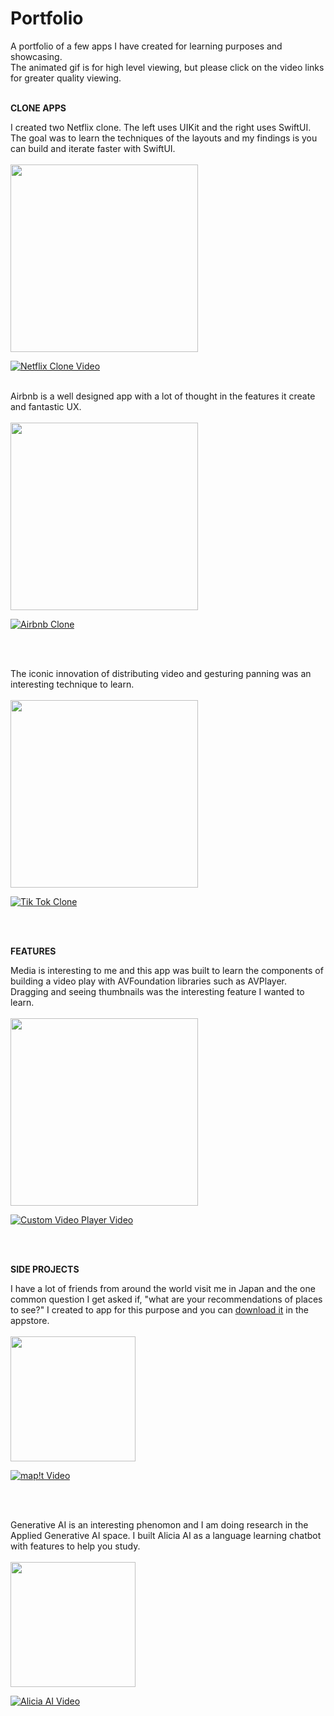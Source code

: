 # Portfolio
A portfolio of a few apps I have created for learning purposes and showcasing.<br>
The animated gif is for high level viewing, but please click on the video links for greater quality viewing.<br><br>

**CLONE APPS**

I created two Netflix clone.  The left uses UIKit and the right uses SwiftUI.
The goal was to learn the techniques of the layouts and my findings is you can build and iterate faster with SwiftUI.<br><br>
<img src="https://github.com/malach1/portfolio/assets/5972850/f299cc56-ea9e-40e7-952d-9fa27251d480" width=300><br>

[![Netflix Clone Video](https://github.com/malach1/portfolio/assets/5972850/fdd97207-ddd1-4ff9-9432-09e8c4a3f329)]([https://github.com/malach1/portfolio/assets/5972850/fdd97207-ddd1-4ff9-9432-09e8c4a3f329)
<br><br>

Airbnb is a well designed app with a lot of thought in the features it create and fantastic UX.<br><br>
<img src="https://github.com/malach1/portfolio/assets/5972850/7d8d6c06-11aa-4744-a916-a1f28bbbbeaa" width=300><br>



[![Airbnb Clone](https://github.com/malach1/portfolio/assets/5972850/418e5c3e-cbf7-4966-979e-797680b328c4)]([https://github.com/malach1/portfolio/assets/5972850/418e5c3e-cbf7-4966-979e-797680b328c4)

<br><br>

The iconic innovation of distributing video and gesturing panning was an interesting technique to learn.<br><br>
<img src="https://github.com/malach1/portfolio/assets/5972850/d48cdcd6-d707-4804-9346-40bf0a29570e" width=300><br>


[![Tik Tok Clone](https://github.com/malach1/portfolio/assets/5972850/8e4c93b9-50c3-48bf-a041-51e2d2c5b9ba)]([https://github.com/malach1/portfolio/assets/5972850/8e4c93b9-50c3-48bf-a041-51e2d2c5b9ba)

<br><br>

**FEATURES**

Media is interesting to me and this app was built to learn the components of building a video play with AVFoundation libraries such as AVPlayer.
Dragging and seeing thumbnails was the interesting feature I wanted to learn.<br><br>
<img src="https://github.com/malach1/portfolio/assets/5972850/e8b89cfb-f5ff-4974-bb2a-cecc5feddaf8" width=300><br>

[![Custom Video Player Video](https://github.com/malach1/portfolio/assets/5972850/2c5d8c35-1934-4b0d-ae4a-50bbbd769835)]([https://github.com/malach1/portfolio/assets/5972850/2c5d8c35-1934-4b0d-ae4a-50bbbd769835)

<br><br>

**SIDE PROJECTS**

I have a lot of friends from around the world visit me in Japan and the one common question I get asked if, "what are your recommendations of places to see?"
I created to app for this purpose and you can <a href="https://apps.apple.com/jp/app/map-t/id1661926458">download it</a> in the appstore.<br><br>
<img src="https://github.com/malach1/portfolio/assets/5972850/f5f7d4bc-132a-4a7b-bd96-41643a2d9e23" width=200>

[![map!t Video](https://github.com/malach1/portfolio/assets/5972850/dd7b4aa5-7515-4b36-b29c-bdf44f8459c9)]([https://github.com/malach1/portfolio/assets/5972850/dd7b4aa5-7515-4b36-b29c-bdf44f8459c9)

<br><br>

Generative AI is an interesting phenomon and I am doing research in the Applied Generative AI space.  I built Alicia AI as a language learning chatbot with features to help you study.<br><br>
<img src="https://github.com/malach1/portfolio/assets/5972850/a05728c2-0c24-4a3e-a0b9-aa1110b10b31" width=200><br>

[![Alicia AI Video](https://github.com/malach1/portfolio/assets/5972850/f9b00883-7130-46d5-9792-d3885935132a)]([https://github.com/malach1/portfolio/assets/5972850/f9b00883-7130-46d5-9792-d3885935132a)
